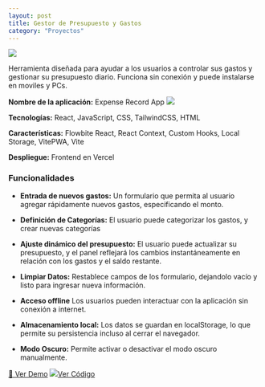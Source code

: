 ```yaml
---
layout: post
title: Gestor de Presupuesto y Gastos
category: "Proyectos"
---
```

<img class="single-project-img" src="../assets/images/projects/expense-record-app.webp">

Herramienta diseñada para ayudar a los usuarios a controlar sus gastos y gestionar su presupuesto diario.
Funciona sin conexión y puede instalarse en moviles y PCs.

**Nombre de la aplicación:** Expense Record App <img class="tech-icon project-icon" src="../assets/images/projects/icon-expense-record-app.svg" />

**Tecnologías:** React, JavaScript, CSS, TailwindCSS, HTML

**Características:** Flowbite React, React Context, Custom Hooks, Local Storage, VitePWA, Vite

**Despliegue:** Frontend en Vercel

### Funcionalidades

- **Entrada de nuevos gastos:** Un formulario que permita al usuario agregar rápidamente nuevos gastos, especificando el monto.

- **Definición de Categorías:** El usuario puede categorizar los gastos, y crear nuevas categorías

- **Ajuste dinámico del presupuesto:** El usuario puede actualizar su presupuesto, y el panel reflejará los cambios instantáneamente en relación con los gastos y el saldo restante.

- **Limpiar Datos:** Restablece campos de los formulario, dejandolo vacío y listo para ingresar nueva información.

- **Acceso offline** Los usuarios pueden interactuar con la aplicación sin conexión a internet. 

- **Almacenamiento local:** Los datos se guardan en localStorage, lo que permite su persistencia incluso al cerrar el navegador.

- **Modo Oscuro:** Permite activar o desactivar el modo oscuro manualmente.

<div class="inside-page__btn-container">
  <a href="https://expense-record-app.vercel.app/" class="inside-page__btn">🔗 Ver Demo</a>
  <a href="https://github.com/nattdev/expense-record-app" class="inside-page__btn">
    <img src="../assets/images/technologies/github-icon.svg" />Ver Código
  </a>
</div>
